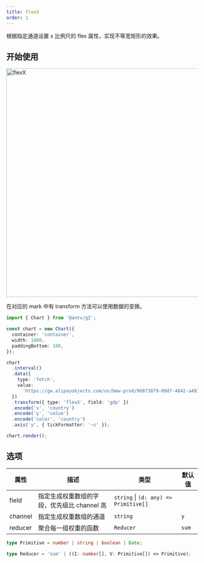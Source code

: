 ```yaml
---
title: flexX
order: 1
---
```


根据指定通道设置 x 比例尺的 flex 属性，实现不等宽矩形的效果。

## 开始使用

<img alt="flexX" src="https://mdn.alipayobjects.com/huamei_qa8qxu/afts/img/A*NfBaTZtrUhoAAAAAAAAAAAAADmJ7AQ/original" width="600" />

在对应的 mark 中有 transform 方法可以使用数据的变换。

```ts
import { Chart } from '@antv/g2';

const chart = new Chart({
  container: 'container',
  width: 1000,
  paddingBottom: 100,
});

chart
  .interval()
  .data({
    type: 'fetch',
    value:
      'https://gw.alipayobjects.com/os/bmw-prod/90873879-09d7-4842-a493-03fb560267bc.csv',
  })
  .transform({ type: 'flexX', field: 'gdp' })
  .encode('x', 'country')
  .encode('y', 'value')
  .encode('color', 'country')
  .axis('y', { tickFormatter: '~s' });

chart.render();
```

## 选项

| 属性               | 描述                                           | 类型                     | 默认值                 |
|-------------------|------------------------------------------------|-------------------------|-----------------------|
| field             | 指定生成权重数组的字段，优先级比 channel 高          | `string` \| `(d: any) => Primitive[]`  |        |  
| channel           | 指定生成权重数组的通道                             | `string`               | `y`                    |
| reducer           | 聚合每一组权重的函数                               | `Reducer`              | `sum`                  |

```ts
type Primitive = number | string | boolean | Date;

type Reducer = 'sum' | ((I: number[], V: Primitive[]) => Primitive);
```
